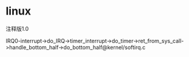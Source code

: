 # linux
注释版1.0

IRQ0-interrupt->do_IRQ->timer_interrupt->do_timer->ret_from_sys_call->handle_bottom_half->do_bottom_half@kernel/softirq.c
